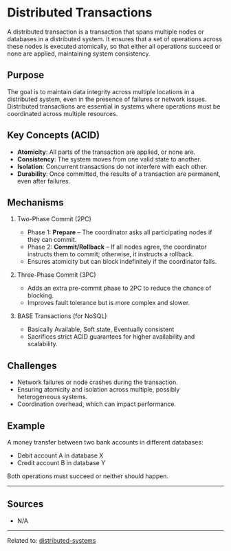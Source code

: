 # Distributed Transactions

A distributed transaction is a transaction that spans multiple nodes or databases in a distributed system. It ensures that a set of operations across these nodes is executed atomically, so that either all operations succeed or none are applied, maintaining system consistency.

## Purpose
The goal is to maintain data integrity across multiple locations in a distributed system, even in the presence of failures or network issues. Distributed transactions are essential in systems where operations must be coordinated across multiple resources.

## Key Concepts (ACID)

* **Atomicity**: All parts of the transaction are applied, or none are.
* **Consistency**: The system moves from one valid state to another.
* **Isolation**: Concurrent transactions do not interfere with each other.
* **Durability**: Once committed, the results of a transaction are permanent, even after failures.

## Mechanisms

1. Two-Phase Commit (2PC)

   * Phase 1: **Prepare** – The coordinator asks all participating nodes if they can commit.
   * Phase 2: **Commit/Rollback** – If all nodes agree, the coordinator instructs them to commit; otherwise, it instructs a rollback.
   * Ensures atomicity but can block indefinitely if the coordinator fails.

2. Three-Phase Commit (3PC)

   * Adds an extra pre-commit phase to 2PC to reduce the chance of blocking.
   * Improves fault tolerance but is more complex and slower.

3. BASE Transactions (for NoSQL)

   * Basically Available, Soft state, Eventually consistent
   * Sacrifices strict ACID guarantees for higher availability and scalability.

## Challenges

* Network failures or node crashes during the transaction.
* Ensuring atomicity and isolation across multiple, possibly heterogeneous systems.
* Coordination overhead, which can impact performance.

## Example
A money transfer between two bank accounts in different databases:

* Debit account A in database X
* Credit account B in database Y

Both operations must succeed or neither should happen.

<hr>

## Sources
- N/A

<hr>

Related to: [distributed-systems](distributed-systems.md)